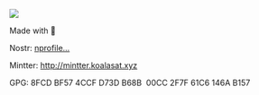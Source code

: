 ![](https://forthebadge.com/images/featured/featured-powered-by-electricity.svg)

Made with 🐨

Nostr: [nprofile...](nostr:nprofile1qqsxg45ph8gx0vdrvtzta6xal7v86frx6jvstsnvhrlvtehmwwh4epqpz4mhxue69uhk2er9dchxummnw3ezumrpdejqzrthwden5te0dehhxtnvdakqz8thwden5te0dehhxarj94c82c3wwajkcmr0wfjx2u3wdejhgqghwaehxw309ahx7um5wghx6ctnwdkh27pwvdhk6qgmwaehxw309ahx7um5wgh8xamfwdej6etwd9nk6cfwvd5qz9rhwden5te0dehhxarj9e6xsctwdvhx2agprpmhxue69uhkummnw3ezu7ntd9jzuum0vd5kzmp0qythwumn8ghj7un9d3shjtnwdaehgu3wvfskuep0qy2hwumn8ghj7un9d3shjtnwdaehgu3wvfnj7qgmwaehxw309aex2mrp0yhxummnw3ex7mt09eek7cmfv9kqp8tgee)

Mintter: http://mintter.koalasat.xyz

GPG: 8FCD BF57 4CCF D73D B68B  00CC 2F7F 61C6 146A B157
